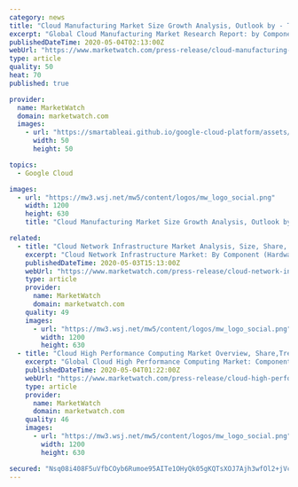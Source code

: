 ```yaml
---
category: news
title: "Cloud Manufacturing Market Size Growth Analysis, Outlook by - Trends and Forecast to 2019-2024"
excerpt: "Global Cloud Manufacturing Market Research Report: by Component (Hardware, Software and Services), by Deployment"
publishedDateTime: 2020-05-04T02:13:00Z
webUrl: "https://www.marketwatch.com/press-release/cloud-manufacturing-market-size-growth-analysis-outlook-by---trends-and-forecast-to-2019-2024-2020-05-03"
type: article
quality: 50
heat: 70
published: true

provider:
  name: MarketWatch
  domain: marketwatch.com
  images:
    - url: "https://smartableai.github.io/google-cloud-platform/assets/images/organizations/marketwatch.com-50x50.jpg"
      width: 50
      height: 50

topics:
  - Google Cloud

images:
  - url: "https://mw3.wsj.net/mw5/content/logos/mw_logo_social.png"
    width: 1200
    height: 630
    title: "Cloud Manufacturing Market Size Growth Analysis, Outlook by - Trends and Forecast to 2019-2024"

related:
  - title: "Cloud Network Infrastructure Market Analysis, Size, Share, Growth, Trends, and Forecast 2018-2023"
    excerpt: "Cloud Network Infrastructure Market: By Component (Hardware, Services), Deployment (Public, Private and Hybrid),"
    publishedDateTime: 2020-05-03T15:13:00Z
    webUrl: "https://www.marketwatch.com/press-release/cloud-network-infrastructure-market-analysis-size-share-growth-trends-and-forecast-2018-2023-2020-05-03"
    type: article
    provider:
      name: MarketWatch
      domain: marketwatch.com
    quality: 49
    images:
      - url: "https://mw3.wsj.net/mw5/content/logos/mw_logo_social.png"
        width: 1200
        height: 630
  - title: "Cloud High Performance Computing Market Overview, Share,Trends, Drivers, Challenges, Forecast till 2023"
    excerpt: "Global Cloud High Performance Computing Market: Component (Hardware, Software), Service (Professional, Managed),"
    publishedDateTime: 2020-05-04T01:22:00Z
    webUrl: "https://www.marketwatch.com/press-release/cloud-high-performance-computing-market-overview-sharetrends-drivers-challenges-forecast-till-2023-2020-05-03"
    type: article
    provider:
      name: MarketWatch
      domain: marketwatch.com
    quality: 46
    images:
      - url: "https://mw3.wsj.net/mw5/content/logos/mw_logo_social.png"
        width: 1200
        height: 630

secured: "Nsq08i408F5uVfbCOyb6Rumoe95AITe1OHyQk05gKQTsXOJ7Ajh3wfOl2+jVcEVQCPuzLrAgmLAzWqUXhCiS48qPyb2zpJDcUZNroCDXSR0XPgE+xIdnt2Q+JnpE3QXDXlu+FvqZ/AXqSPTUszrsHbkZjiDJrLfaQl1Ih5DsFm3uI7nYpxvqSr63tr2GRzQ42RlJ8a4IqcrvMbexy6hSyUDrdTpWcET3gOG436R2m+fUX3S4be9KgQn1sqrZmA25ddVpttlRitopAgnUV7cWdXWrAkGqi0tcHZKiNQ8amUr3KID5G1L1Jf8xP1ZBkRQc;BtVgDjOHwvSbgLmh06ZMtg=="
---
```


